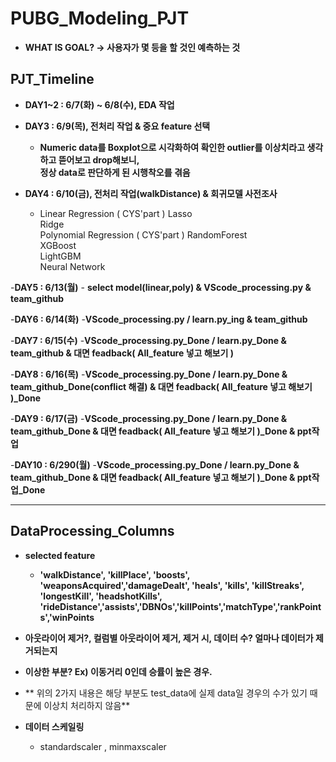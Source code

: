 # PUBG_Modeling_PJT
- **WHAT IS GOAL? -> 사용자가 몇 등을 할 것인 예측하는 것**

## PJT_Timeline
- **DAY1~2 : 6/7(화) ~ 6/8(수), EDA 작업**
- **DAY3 : 6/9(목), 전처리 작업 & 중요 feature 선택**
    - **Numeric data를 Boxplot으로 시각화하여 확인한 outlier를 이상치라고 생각하고 뜯어보고 drop해보니,   
      정상 data로 판단하게 된 시행착오를 겪음**

- **DAY4 : 6/10(금), 전처리 작업(walkDistance) & 회귀모델 사전조사**
    -   Linear Regression ( CYS'part ) 
        Lasso  
        Ridge  
        Polynomial Regression  ( CYS'part ) 
        RandomForest  
        XGBoost  
        LightGBM  
        Neural Network  
        
-**DAY5 : 6/13(월)**
    - **select model(linear,poly) & VScode_processing.py & team_github**
 
-**DAY6 :  6/14(화)**
    -**VScode_processing.py / learn.py_ing & team_github**
    
-**DAY7 :  6/15(수)**
    -**VScode_processing.py_Done / learn.py_Done & team_github & 대면 feadback( All_feature 넣고 해보기 )**
    
-**DAY8 :  6/16(목)**
    -**VScode_processing.py_Done / learn.py_Done & team_github_Done(conflict 해결) & 대면 feadback( All_feature 넣고 해보기 )_Done**

-**DAY9 :  6/17(금)**
    -**VScode_processing.py_Done / learn.py_Done & team_github_Done & 대면 feadback( All_feature 넣고 해보기 )_Done & ppt작업**

-**DAY10 :  6/290(월)**
    -**VScode_processing.py_Done / learn.py_Done & team_github_Done & 대면 feadback( All_feature 넣고 해보기 )_Done & ppt작업_Done**



  
--- 
## DataProcessing_Columns

- **selected feature**
    - **'walkDistance', 'killPlace', 'boosts', 'weaponsAcquired','damageDealt', 'heals', 'kills', 'killStreaks', 'longestKill',
                  'headshotKills', 'rideDistance','assists','DBNOs','killPoints','matchType','rankPoints','winPoints**
  

- **아웃라이어 제거?, 컬럼별 아웃라이어 제거, 제거 시, 데이터 수? 얼마나 데이터가 제거되는지**
- **이상한 부분? Ex) 이동거리 0인데 승률이 높은 경우.**
- ** 위의 2가지 내용은 해당 부분도 test_data에 실제 data일 경우의 수가 있기 때문에 이상치 처리하지 않음**
- **데이터 스케일링**
    - standardscaler , minmaxscaler

 

